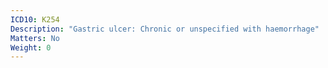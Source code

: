 ```yaml
---
ICD10: K254
Description: "Gastric ulcer: Chronic or unspecified with haemorrhage"
Matters: No
Weight: 0
---
```

